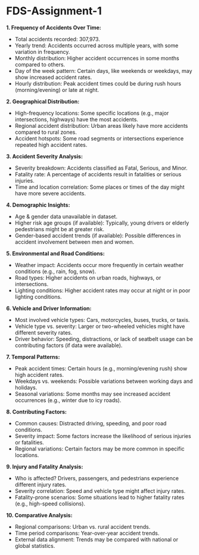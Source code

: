 # FDS-Assignment-1
 
**1. Frequency of Accidents Over Time:**
* Total accidents recorded: 307,973.
* Yearly trend: Accidents occurred across multiple years, with some variation in frequency.
* Monthly distribution: Higher accident occurrences in some months compared to others.
* Day of the week pattern: Certain days, like weekends or weekdays, may show increased accident rates.
* Hourly distribution: Peak accident times could be during rush hours (morning/evening) or late at night.

**2. Geographical Distribution:**
* High-frequency locations: Some specific locations (e.g., major intersections, highways) have the most accidents.
* Regional accident distribution: Urban areas likely have more accidents compared to rural zones.
* Accident hotspots: Some road segments or intersections experience repeated high accident rates.

**3. Accident Severity Analysis:**
* Severity breakdown: Accidents classified as Fatal, Serious, and Minor.
* Fatality rate: A percentage of accidents result in fatalities or serious injuries.
* Time and location correlation: Some places or times of the day might have more severe accidents.

**4. Demographic Insights:**
* Age & gender data unavailable in dataset.
* Higher risk age groups (if available): Typically, young drivers or elderly pedestrians might be at greater risk.
* Gender-based accident trends (if available): Possible differences in accident involvement between men and women.

**5. Environmental and Road Conditions:**
* Weather impact: Accidents occur more frequently in certain weather conditions (e.g., rain, fog, snow).
* Road types: Higher accidents on urban roads, highways, or intersections.
* Lighting conditions: Higher accident rates may occur at night or in poor lighting conditions.

**6. Vehicle and Driver Information:**
* Most involved vehicle types: Cars, motorcycles, buses, trucks, or taxis.
* Vehicle type vs. severity: Larger or two-wheeled vehicles might have different severity rates.
* Driver behavior: Speeding, distractions, or lack of seatbelt usage can be contributing factors (if data were available).

**7. Temporal Patterns:**
* Peak accident times: Certain hours (e.g., morning/evening rush) show high accident rates.
* Weekdays vs. weekends: Possible variations between working days and holidays.
* Seasonal variations: Some months may see increased accident occurrences (e.g., winter due to icy roads).

**8. Contributing Factors:**
* Common causes: Distracted driving, speeding, and poor road conditions.
* Severity impact: Some factors increase the likelihood of serious injuries or fatalities.
* Regional variations: Certain factors may be more common in specific locations.

**9. Injury and Fatality Analysis:**
* Who is affected? Drivers, passengers, and pedestrians experience different injury rates.
* Severity correlation: Speed and vehicle type might affect injury rates.
* Fatality-prone scenarios: Some situations lead to higher fatality rates (e.g., high-speed collisions).

**10. Comparative Analysis:**
* Regional comparisons: Urban vs. rural accident trends.
* Time period comparisons: Year-over-year accident trends.
* External data alignment: Trends may be compared with national or global statistics.
